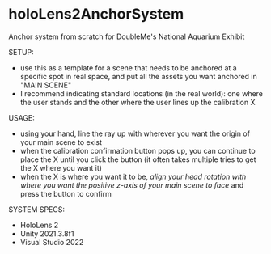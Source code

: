 # holoLens2AnchorSystem
Anchor system from scratch for DoubleMe's National Aquarium Exhibit

SETUP:
- use this as a template for a scene that needs to be anchored at a specific spot in real space, and put all the assets you want anchored in "MAIN SCENE"
- I recommend indicating standard locations (in the real world): one where the user stands and the other where the user lines up the calibration X

USAGE:
- using your hand, line the ray up with wherever you want the origin of your main scene to exist
- when the calibration confirmation button pops up, you can continue to place the X until you click the button (it often takes multiple tries to get the X where you want it)
- when the X is where you want it to be, *align your head rotation with where you want the positive z-axis of your main scene to face* and press the button to confirm

SYSTEM SPECS:
- HoloLens 2
- Unity 2021.3.8f1
- Visual Studio 2022
